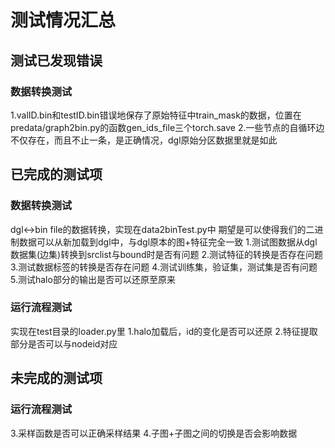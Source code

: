# 测试情况汇总

## 测试已发现错误
### 数据转换测试
1.valID.bin和testID.bin错误地保存了原始特征中train_mask的数据，位置在predata/graph2bin.py的函数gen_ids_file三个torch.save
2.一些节点的自循环边不仅存在，而且不止一条，是正确情况，dgl原始分区数据里就是如此

## 已完成的测试项
### 数据转换测试
dgl<->bin file的数据转换，实现在data2binTest.py中
期望是可以使得我们的二进制数据可以从新加载到dgl中，与dgl原本的图+特征完全一致
1.测试图数据从dgl数据集(边集)转换到srclist与bound时是否有问题
2.测试特征的转换是否存在问题
3.测试数据标签的转换是否存在问题
4.测试训练集，验证集，测试集是否有问题
5.测试halo部分的输出是否可以还原至原来

### 运行流程测试
实现在test目录的loader.py里
1.halo加载后，id的变化是否可以还原
2.特征提取部分是否可以与nodeid对应

## 未完成的测试项
### 运行流程测试
3.采样函数是否可以正确采样结果
4.子图+子图之间的切换是否会影响数据
